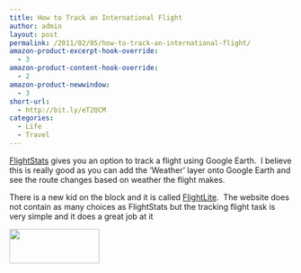 ```yaml
---
title: How to Track an International Flight
author: admin
layout: post
permalink: /2011/02/05/how-to-track-an-international-flight/
amazon-product-excerpt-hook-override:
  - 3
amazon-product-content-hook-override:
  - 2
amazon-product-newwindow:
  - 3
short-url:
  - http://bit.ly/eT2QCM
categories:
  - Life
  - Travel
---
```

[FlightStats][1] gives you an option to track a flight using Google Earth.  I believe this is really good as you can add the &#8216;Weather&#8217; layer onto Google Earth and see the route changes based on weather the flight makes.

There is a new kid on the block and it is called [FlightLite][2].  The website does not contain as many choices as FlightStats but the tracking flight task is very simple and it does a great job at it

<img class="alignnone" title="flightlite" src="http://flightlite.com/resources/newlogo.png" alt="" width="160" height="61" />

 [1]: http://www.flightstats.com/go/Home/home.do
 [2]: http://flightlite.com/